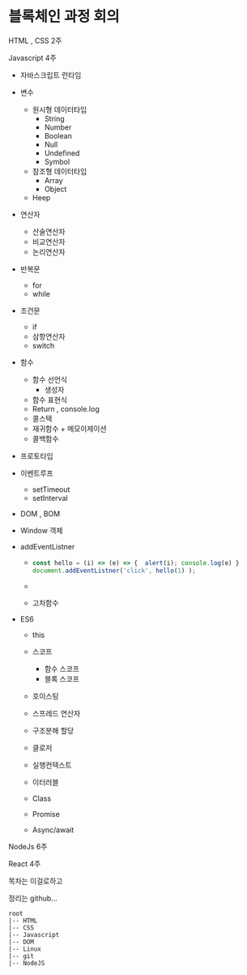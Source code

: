 # 블록체인 과정 회의



HTML , CSS 2주

Javascript 4주 

- 자바스크립트 런타임 

- 변수

  - 원시형 데이터타입
    - String
    - Number
    - Boolean
    - Null
    - Undefined
    - Symbol
  - 참조형 데이터타입
    - Array
    - Object
  - Heep

- 연산자

  - 산술연산자
  - 비교연산자
  - 논리연산자

- 반복문

  - for
  - while

- 조건문

  - if
  - 삼항연산자
  - switch

- 함수

  - 함수 선언식
    - 생성자 
  - 함수 표현식
  - Return , console.log
  - 콜스택
  - 재귀함수 + 메모이제이션
  - 콜백함수

- 프로토타입

- 이벤트루프

  - setTimeout
  - setInterval

- DOM , BOM

- Window 객체

- addEventListner 

  - ```javascript
    const hello = (i) => (e) => {  alert(i); console.log(e) }
    document.addEventListner('click', hello(1) );
    ```

  - 

  - 고차함수 





- ES6

  - this

  - 스코프

    - 함수 스코프
    - 블록 스코프 

  - 호이스팅

  - 스프레드 연산자 

  - 구조분해 할당

  - 클로저 

  - 실행컨텍스트

  - 이터러블

  - Class

  - Promise

  - Async/await

    

    



NodeJs 6주

React 4주





목차는 이걸로하고 



정리는 github...





```
root
|-- HTML
|-- CSS
|-- Javascript
|-- DOM
|-- Linux
|-- git
|-- NodeJS
```





